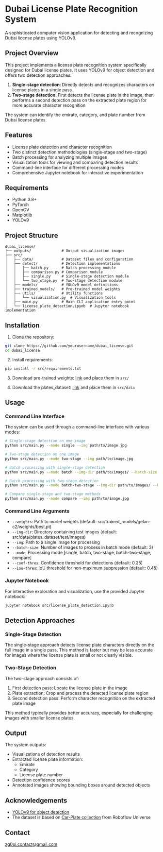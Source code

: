 # Dubai License Plate Recognition System

A sophisticated computer vision application for detecting and recognizing Dubai license plates using YOLOv9.

## Project Overview

This project implements a license plate recognition system specifically designed for Dubai license plates. It uses YOLOv9 for object detection and offers two detection approaches:

1. **Single-stage detection**: Directly detects and recognizes characters on license plates in a single pass
2. **Two-stage detection**: First detects the license plate in the image, then performs a second detection pass on the extracted plate region for more accurate character recognition

The system can identify the emirate, category, and plate number from Dubai license plates.

## Features

- License plate detection and character recognition
- Two distinct detection methodologies (single-stage and two-stage)
- Batch processing for analyzing multiple images
- Visualization tools for viewing and comparing detection results
- Command-line interface for different processing modes
- Comprehensive Jupyter notebook for interactive experimentation

## Requirements

- Python 3.8+
- PyTorch
- OpenCV
- Matplotlib
- YOLOv9

## Project Structure

```
dubai_license/
├── outputs/              # Output visualization images
├── src/
│   ├── data/             # Dataset files and configuration
│   ├── detect/           # Detection implementations
│   │   ├── batch.py      # Batch processing module
│   │   ├── comparison.py # Comparison module
│   │   ├── single.py     # Single-stage detection module
│   │   └── two_stage.py  # Two-stage detection module
│   ├── models/           # YOLOv9 model definitions
│   ├── trained_models/   # Pre-trained model weights
│   ├── utils/            # Utility functions
│   │   └── visualization.py  # Visualization tools
│   ├── main.py           # Main CLI application entry point
│   └── license_plate_detection.ipynb  # Jupyter notebook implementation
```

## Installation

1. Clone the repository:
```bash
git clone https://github.com/yourusername/dubai_license.git
cd dubai_license
```

2. Install requirements:
```bash
pip install -r src/requirements.txt
```

3. Download pre-trained weights: [link](https://drive.google.com/drive/folders/1qYkh60rNdolhdqy899_xdKbdpJC22ztR?usp=sharing) and place them in `src/`

4. Download the plates_dataset: [link](https://drive.google.com/drive/folders/1-1aY2lN8HKkVNaPhnE1bEP4cZuqHkQKM?usp=sharing) and place them in `src/data`

## Usage

### Command Line Interface

The system can be used through a command-line interface with various modes:

```bash
# Single-stage detection on one image
python src/main.py --mode single --img path/to/image.jpg

# Two-stage detection on one image
python src/main.py --mode two-stage --img path/to/image.jpg

# Batch processing with single-stage detection
python src/main.py --mode batch --img-dir path/to/images/ --batch-size 5

# Batch processing with two-stage detection
python src/main.py --mode batch-two-stage --img-dir path/to/images/ --batch-size 5

# Compare single-stage and two-stage methods
python src/main.py --mode compare --img path/to/image.jpg
```

### Command Line Arguments

- `--weights`: Path to model weights (default: src/trained_models/gelan-c2/weights/best.pt)
- `--img-dir`: Directory containing test images (default: src/data/plates_dataset/test/images)
- `--img`: Path to a single image for processing
- `--batch-size`: Number of images to process in batch mode (default: 3)
- `--mode`: Processing mode [single, batch, two-stage, batch-two-stage, compare]
- `--conf-thres`: Confidence threshold for detections (default: 0.25)
- `--iou-thres`: IoU threshold for non-maximum suppression (default: 0.45)

### Jupyter Notebook

For interactive exploration and visualization, use the provided Jupyter notebook:

```bash
jupyter notebook src/license_plate_detection.ipynb
```

## Detection Approaches

### Single-Stage Detection

The single-stage approach detects license plate characters directly on the full image in a single pass. This method is faster but may be less accurate for images where the license plate is small or not clearly visible.

### Two-Stage Detection

The two-stage approach consists of:
1. First detection pass: Locate the license plate in the image
2. Plate extraction: Crop and process the detected license plate region
3. Second detection pass: Perform character recognition on the extracted plate image

This method typically provides better accuracy, especially for challenging images with smaller license plates.

## Output

The system outputs:
- Visualizations of detection results
- Extracted license plate information:
  - Emirate
  - Category
  - License plate number
- Detection confidence scores
- Annotated images showing bounding boxes around detected objects



## Acknowledgements

- [YOLOv9 for object detection](https://github.com/WongKinYiu/yolov9)
- The dataset is based on [Car-Plate collection](https://universe.roboflow.com/zara-hara/car-plate-k6xij) from Roboflow Universe

## Contact

zg0ul.contact@gmail.com